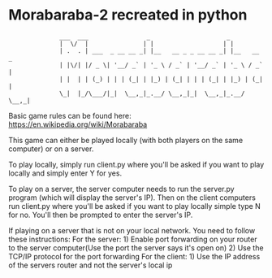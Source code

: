 # Morabaraba-2 recreated in python

				  ___  ___                _                     _           
				  |  \/  |               | |                   | |          
				  | .  . | ___  _ __ __ _| |__   __ _ _ __ __ _| |__   __ _ 
				  | |\/| |/ _ \| '__/ _` | '_ \ / _` | '__/ _` | '_ \ / _` |
				  | |  | | (_) | | | (_| | |_) | (_| | | | (_| | |_) | (_| |
				  \_|  |_/\___/|_|  \__,_|_.__/ \__,_|_|  \__,_|_.__/ \__,_|

Basic game rules can be found here: https://en.wikipedia.org/wiki/Morabaraba

This game can either be played locally (with both players on the same computer) or on a server. 

To play locally, simply run client.py where you'll be asked if you want to play locally and simply enter Y for yes.

To play on a server, the server computer needs to run the server.py program (which will display the server's IP). Then on the 
client computers run client.py where you'll be asked if you want to play locally simple type N for no. You'll then be prompted to enter the server's IP.

If playing on a server that is not on your local network. You need to follow these instructions:
For the server:
    1) Enable port forwarding on your router to the server computer(Use the port the server says it's open on)
    2) Use the TCP/IP protocol for the port forwarding
For the client:
    1) Use the IP address of the servers router and not the server's local ip

